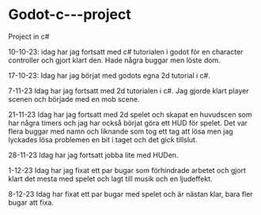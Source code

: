 # Godot-c---project
Project in c#

10-10-23:
idag har jag fortsatt med c# tutorialen i godot för en character controller och gjort klart den. Hade några buggar men löste dom.

17-10-23:
Idag har jag börjat med godots egna 2d tutorial i c#.

7-11-23
Idag har jag fortsatt med 2d tutorialen i c#. Jag gjorde klart player scenen och började med en mob scene.

21-11-23
Idag har jag fortsatt med 2d spelet och skapat en huvudscen som har några timers och jag har också börjat göra ett HUD för spelet. Det var flera buggar med namn och liknande som tog ett tag att lösa men jag lyckades lösa problemen en bit i taget och det gick tillslut.

28-11-23 Idag har jag fortsatt jobba lite med HUDen.

1-12-23
Idag har jag fixat ett par bugar som förhindrade arbetet och gjort klart det mesta med spelet och lagt till musik och en ljudeffekt.

8-12-23
Idag har fixat ett par bugar med spelet och är nästan klar, bara fler bugar att fixa.